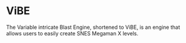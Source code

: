 # ViBE
The Variable intricate Blast Engine, shortened to ViBE, is an engine that allows users to easily create SNES Megaman X levels.
